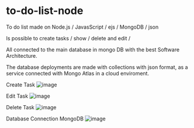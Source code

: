 # to-do-list-node
To do list made on Node.js / JavasScript / ejs / MongoDB / json

Is possible to create tasks / show / delete and edit /

All connected to the main database in mongo DB with the best Software Architecture. 

The database deployments are made with collections with json format, as a service connected with Mongo Atlas in a cloud enviroment.

Create Task
![image](https://user-images.githubusercontent.com/41988297/153170753-78fe3fb3-248f-4d93-ac53-0a58c279193f.png)

Edit Task
![image](https://user-images.githubusercontent.com/41988297/153170927-9c8f3962-b99a-4944-b2cb-504554807630.png)

Delete Task
![image](https://user-images.githubusercontent.com/41988297/153171267-5c05dfce-c990-4296-a580-f5f22873d5ef.png)

Database Connection MongoDB
![image](https://user-images.githubusercontent.com/41988297/153171690-a786b844-6ce2-4e6a-a0fd-59d1427eaff4.png)
